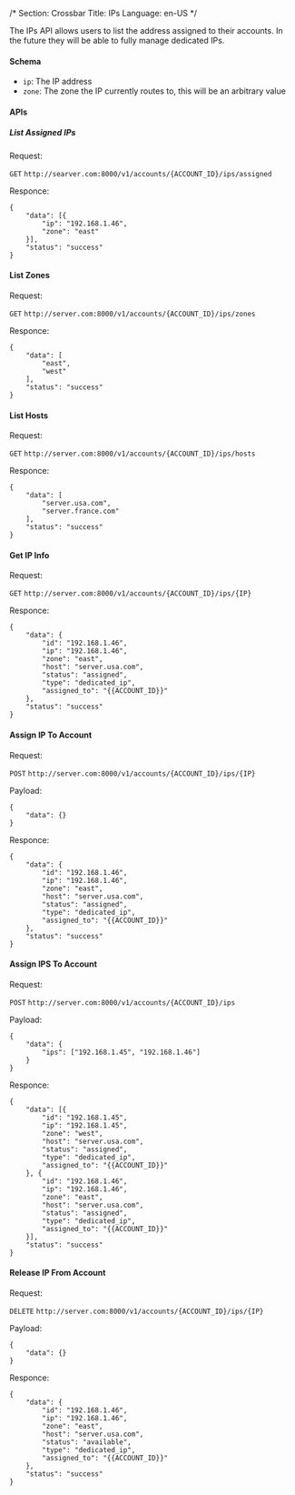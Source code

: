 /*
Section: Crossbar
Title: IPs
Language: en-US
*/

The IPs API allows users to list the address assigned to their accounts.  In the future they will be able to fully manage dedicated IPs.

#### Schema

* `ip`: The IP address
* `zone`: The zone the IP currently routes to, this will be an arbitrary value

#### APIs

##### List Assigned IPs

Request:

`GET` `http://searver.com:8000/v1/accounts/{ACCOUNT_ID}/ips/assigned`

Responce:

```
{
    "data": [{
        "ip": "192.168.1.46",
        "zone": "east"
    }],
    "status": "success"
}
```

#### List Zones

Request:

`GET` `http://server.com:8000/v1/accounts/{ACCOUNT_ID}/ips/zones`

Responce:

```
{
    "data": [
        "east",
        "west"
    ],
    "status": "success"
}
```

#### List Hosts

Request:

`GET` `http://server.com:8000/v1/accounts/{ACCOUNT_ID}/ips/hosts`

Responce:

```
{
    "data": [
        "server.usa.com",
        "server.france.com"
    ],
    "status": "success"
}
```

#### Get IP Info

Request:

`GET` `http://server.com:8000/v1/accounts/{ACCOUNT_ID}/ips/{IP}`

Responce:

```
{
    "data": {
        "id": "192.168.1.46",
        "ip": "192.168.1.46",
        "zone": "east",
        "host": "server.usa.com",
        "status": "assigned",
        "type": "dedicated_ip",
        "assigned_to": "{{ACCOUNT_ID}}"
    },
    "status": "success"
}
```

#### Assign IP To Account

Request:

`POST` `http://server.com:8000/v1/accounts/{ACCOUNT_ID}/ips/{IP}`

Payload:
```
{
    "data": {}
}
```

Responce:

```
{
    "data": {
        "id": "192.168.1.46",
        "ip": "192.168.1.46",
        "zone": "east",
        "host": "server.usa.com",
        "status": "assigned",
        "type": "dedicated_ip",
        "assigned_to": "{{ACCOUNT_ID}}"
    },
    "status": "success"
}
```

#### Assign IPS To Account

Request:

`POST` `http://server.com:8000/v1/accounts/{ACCOUNT_ID}/ips`

Payload:
```
{
    "data": {
        "ips": ["192.168.1.45", "192.168.1.46"]
    }
}
```

Responce:

```
{
    "data": [{
        "id": "192.168.1.45",
        "ip": "192.168.1.45",
        "zone": "west",
        "host": "server.usa.com",
        "status": "assigned",
        "type": "dedicated_ip",
        "assigned_to": "{{ACCOUNT_ID}}"
    }, {
        "id": "192.168.1.46",
        "ip": "192.168.1.46",
        "zone": "east",
        "host": "server.usa.com",
        "status": "assigned",
        "type": "dedicated_ip",
        "assigned_to": "{{ACCOUNT_ID}}"
    }],
    "status": "success"
}
```

#### Release IP From Account

Request:

`DELETE` `http://server.com:8000/v1/accounts/{ACCOUNT_ID}/ips/{IP}`

Payload:
```
{
    "data": {}
}
```

Responce:

```
{
    "data": {
        "id": "192.168.1.46",
        "ip": "192.168.1.46",
        "zone": "east",
        "host": "server.usa.com",
        "status": "available",
        "type": "dedicated_ip",
        "assigned_to": "{{ACCOUNT_ID}}"
    },
    "status": "success"
}
```
